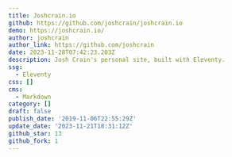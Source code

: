 ```yaml
---
title: Joshcrain.io
github: https://github.com/joshcrain/joshcrain.io
demo: https://joshcrain.io/
author: joshcrain
author_link: https://github.com/joshcrain
date: 2023-11-28T07:42:23.203Z
description: Josh Crain's personal site, built with Eleventy.
ssg:
  - Eleventy
css: []
cms:
  - Markdown
category: []
draft: false
publish_date: '2019-11-06T22:55:29Z'
update_date: '2023-11-21T18:31:12Z'
github_star: 13
github_fork: 1
---
```

